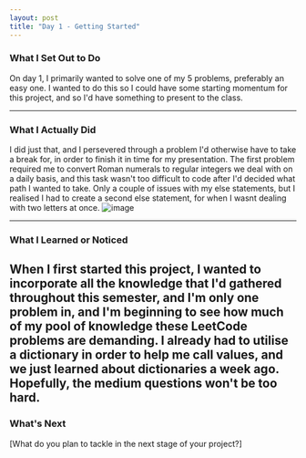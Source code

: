 ```yaml
---
layout: post
title: "Day 1 - Getting Started"
---
```


### What I Set Out to Do
On day 1, I primarily wanted to solve one of my 5 problems, preferably an easy one. I wanted to do this so I could have some starting momentum for this project, and so I'd have something to present to the class. 

---

### What I Actually Did

I did just that, and I persevered through a problem I'd otherwise have to take a break for, in order to finish it in time for my presentation. The first problem required me to convert Roman numerals to regular integers we deal with on a daily basis, and this task wasn't too difficult to code after I'd decided what path I wanted to take. Only a couple of issues with my else statements, but I realised I had to create a second else statement, for when I wasnt dealing with two letters at once. 
![image](https://github.com/user-attachments/assets/da45a053-38f5-47f7-a5d6-4e36cd062e5b)

---

### What I Learned or Noticed

When I first started this project, I wanted to incorporate all the knowledge that I'd gathered throughout this semester, and I'm only one problem in, and I'm beginning to see how much of my pool of knowledge these LeetCode problems are demanding. I already had to utilise a dictionary in order to help me call values, and we just learned about dictionaries a week ago. Hopefully, the medium questions won't be too hard. 
---

### What's Next

[What do you plan to tackle in the next stage of your project?]
